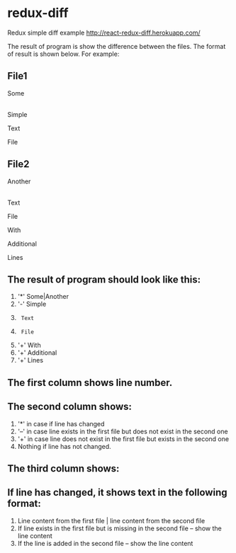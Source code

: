 # redux-diff
Redux simple diff example http://react-redux-diff.herokuapp.com/

The result of program is show the difference between the files. The format of result is shown below.
For example:

## File1
Some
<br />
<br />

Simple 

Text 

File

## File2

Another
<br />
<br />

Text

File

With

Additional

Lines

## The result of program should look like this:

1. '*'	Some|Another
2. '-'	Simple
3.		Text
4.		File
5.	'+'	With
6.	'+'	Additional
7.	'+'	Lines

## The first column shows line number.
## The second column shows:
1.  '*' in case if line has changed
2. '–' in case line exists in the first file but does not exist in the second one 
3. '+' in case line does not exist in the first file but exists in the second one
4. Nothing if line has not changed.

## The third column shows:

## If line has changed, it shows text in the following format:
1. Line content from the first file | line content from the second file
2. If line exists in the first file but is missing in the second file – show the line content
3. If the line is added in the second file – show the line content
